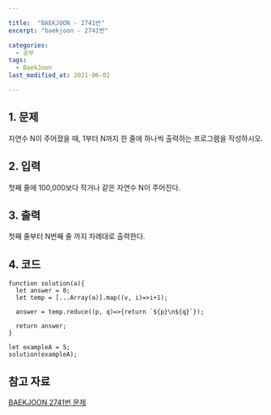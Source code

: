 ```yaml
---

title:  "BAEKJOON - 2741번"
excerpt: "baekjoon - 2741번"

categories:
  - 공부
tags:
  - BaekJoon
last_modified_at: 2021-06-02

---
```


## 1. 문제

자연수 N이 주어졌을 때, 1부터 N까지 한 줄에 하나씩 출력하는 프로그램을 작성하시오.

## 2. 입력

첫째 줄에 100,000보다 작거나 같은 자연수 N이 주어진다.

## 3. 출력

첫째 줄부터 N번째 줄 까지 차례대로 출력한다.

## 4. 코드

```
function solution(a){
  let answer = 0;
  let temp = [...Array(a)].map((v, i)=>i+1);

  answer = temp.reduce((p, q)=>{return `${p}\n${q}`});

  return answer;
}

let exampleA = 5;
solution(exampleA);
```

## 참고 자료

[BAEKJOON 2741번 문제][1]

[1]: https://www.acmicpc.net/problem/2741